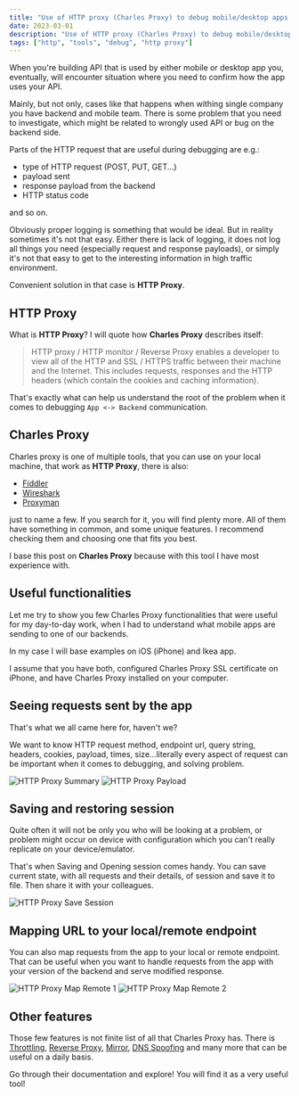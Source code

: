```yaml
---
title: "Use of HTTP proxy (Charles Proxy) to debug mobile/desktop apps."
date: 2023-03-01
description: "Use of HTTP proxy (Charles Proxy) to debug mobile/desktop apps."
tags: ["http", "tools", "debug", "http proxy"]
---
```


When you're building API that is used by either mobile or desktop app you, eventually,
will encounter situation where you need to confirm how the app uses your API.

Mainly, but not only, cases like that happens when withing single company you have backend and mobile team.
There is some problem that you need to investigate, which might be related to wrongly used API or bug on the backend side.

Parts of the HTTP request that are useful during debugging are e.g.:
- type of HTTP request (POST, PUT, GET...)
- payload sent
- response payload from the backend
- HTTP status code

and so on. 

Obviously proper logging is something that would be ideal. But in reality sometimes it's not that easy.
Either there is lack of logging, it does not log all things you need (especially request and response payloads), or simply it's not that easy to get to the interesting information in high traffic environment.

Convenient solution in that case is **HTTP Proxy**.

## HTTP Proxy
What is **HTTP Proxy**? I will quote how **Charles Proxy** describes itself:
> HTTP proxy / HTTP monitor / Reverse Proxy enables a developer to view all of the HTTP and SSL / HTTPS traffic between their machine and the Internet. This includes requests, responses and the HTTP headers (which contain the cookies and caching information).

That's exactly what can help us understand the root of the problem when it comes to debugging `App <-> Backend` communication.

## Charles Proxy
Charles proxy is one of multiple tools, that you can use on your local machine, that work as **HTTP Proxy**, there is also: 
- [Fiddler](https://www.telerik.com/fiddler)
- [Wireshark](https://www.wireshark.org/)
- [Proxyman](https://proxyman.io/)

just to name a few. If you search for it, you will find plenty more. All of them have something in common, and some unique features.
I recommend checking them and choosing one that fits you best.

I base this post on **Charles Proxy** because with this tool I have most experience with.

## Useful functionalities
Let me try to show you few Charles Proxy functionalities that were useful for my day-to-day work,
when I had to understand what mobile apps are sending to one of our backends.

In my case I will base examples on iOS (iPhone) and Ikea app.

I assume that you have both, configured Charles Proxy SSL certificate on iPhone, and have Charles Proxy installed on your computer.

## Seeing requests sent by the app

That's what we all came here for, haven't we?

We want to know HTTP request method, endpoint url, query string, headers, cookies, payload, times, size...literally every aspect of request can be important when it comes to debugging, and solving problem.

![HTTP Proxy Summary](/img/use-of-charles-http-proxy/charles-proxy-request-summary.png)
![HTTP Proxy Payload](/img/use-of-charles-http-proxy/charles-proxy-request-payload.png)

## Saving and restoring session

Quite often it will not be only you who will be looking at a problem, or problem might occur on device with configuration which you can't really replicate on your device/emulator.

That's when Saving and Opening session comes handy. You can save current state, with all requests and their details, of session and save it to file. Then share it with your colleagues.

![HTTP Proxy Save Session](/img/use-of-charles-http-proxy/charles-proxy-save-session.png)

## Mapping URL to your local/remote endpoint

You can also map requests from the app to your local or remote endpoint. That can be useful when you want to handle requests from the app with your version of the backend and serve modified response.

![HTTP Proxy Map Remote 1](/img/use-of-charles-http-proxy/charles-proxy-map-remote-1.png)
![HTTP Proxy Map Remote 2](/img/use-of-charles-http-proxy/charles-proxy-map-remote-2.png)

## Other features

Those few features is not finite list of all that Charles Proxy has. There is [Throttling](https://www.charlesproxy.com/documentation/proxying/throttling/), [Reverse Proxy](https://www.charlesproxy.com/documentation/proxying/reverse-proxy/), [Mirror](https://www.charlesproxy.com/documentation/tools/mirror/), [DNS Spoofing](https://www.charlesproxy.com/documentation/tools/dns-spoofing/) and many more that can be useful
on a daily basis. 

Go through their documentation and explore! You will find it as a very useful tool!


